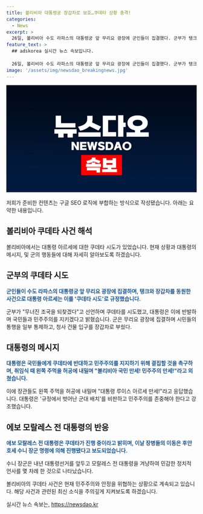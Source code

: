 ```yaml
---
title: 볼리비아 대통령궁 장갑차로 보호…쿠데타 상황 충격!
categories:
  - News
excerpt: >
  26일, 볼리비아 수도 라파스의 대통령궁 앞 무리요 광장에 군인들이 집결했다. 군부가 탱크와 장갑차를 동원한 쿠데타 시도가 벌어졌는데, 대통령은 국민들에게 민주주의를 지키기 위해 결집하라고 호소했다. 대통령궁 앞에서는 무장한 볼리비아 군 장병들이 탱크와 장갑차를 동원하며 시민들의 통행을 제한했다. 대통령은 쿠데타 시도를 경고하며 민주주의를 지키기로 다짐했고, 이에 장관들이 응답했다. 전 대통령 역시 쿠데타가 진행 중이라고 밝히며 민감한 정치적 상황이 진행 중인 것으로 보고되었다.
feature_text: >
  ## adskorea 실시간 뉴스 속보입니다.

  26일, 볼리비아 수도 라파스의 대통령궁 앞 무리요 광장에 군인들이 집결했다. 군부가 탱크와 장갑차를 동원한 쿠데타 시도가 벌어졌는데, 대통령은 국민들에게 민주주의를 지키기 위해 결집하라고 호소했다. 대통령궁 앞에서는 무장한 볼리비아 군 장병들이 탱크와 장갑차를 동원하며 시민들의 통행을 제한했다. 대통령은 쿠데타 시도를 경고하며 민주주의를 지키기로 다짐했고, 이에 장관들이 응답했다. 전 대통령 역시 쿠데타가 진행 중이라고 밝히며 민감한 정치적 상황이 진행 중인 것으로 보고되었다.
image: '/assets/img/newsdao_breakingnews.jpg'
---
```


<p><img src="/assets/img/newsdao_breakingnews.jpg" alt="adskorea 속보" /></p>

<p>저희가 준비한 컨텐츠는 구글 SEO 로직에 부합하는 방식으로 작성됐습니다. 아래는 요약한 내용입니다.</p>

<h2 data-ke-size="size26">볼리비아 쿠데타 사건 해석</h2>

<p data-ke-size="size16">볼리비아에서는 대통령 아르세에 대한 쿠데타 시도가 있었습니다. 현재 상황과 대통령의 메시지, 및 군의 행동들에 대해 자세히 알아보도록 하겠습니다.</p>

<h2 data-ke-size="size24">군부의 쿠데타 시도</h2>

<p><b><span style="color: #1a5490;">군인들이 수도 라파스의 대통령궁 앞 무리요 광장에 집결하며, 탱크와 장갑차를 동원한 사건으로 대통령 아르세는 이를 '쿠데타 시도'로 규정했습니다.</span></b></p>

<p>군부가 "무너진 조국을 되찾겠다"고 선언하며 쿠데타를 시도했고, 대통령은 이에 반발하며 국민들과 민주주의를 지키겠다고 밝혔습니다. 군은 무리요 광장에 집결하며 시민들의 통행을 일부 통제하고, 청사 건물 입구를 장갑차로 부쉈다.</p>

<h2 data-ke-size="size24">대통령의 메시지</h2>

<p><b><span style="color: #1a5490;">대통령은 국민들에게 쿠데타에 반대하고 민주주의를 지지하기 위해 결집할 것을 촉구하며, 취임식 때 왼쪽 주먹을 허공에 내밀며 "볼리비아 국민 만세! 민주주의 만세!"라고 외쳤습니다.</span></b></p>

<p>이에 장관들도 왼쪽 주먹을 허공에 내밀며 "대통령 루이스 아르세 만세!"라고 응답했습니다. 대통령은 '규정에서 벗어난 군대 배치'를 비판하고 민주주의를 존중해야 한다고 강조했습니다.</p>

<h2 data-ke-size="size24">에보 모랄레스 전 대통령의 반응</h2>

<p><b><span style="color: #1a5490;">에보 모랄레스 전 대통령은 쿠데타가 진행 중이라고 밝히며, 이날 장병들의 이동은 후안 호세 수니 장군 명령에 의해 진행됐다고 보도되었습니다.</span></b></p>

<p>수니 장군은 내년 대통령선거를 앞두고 모랄레스 전 대통령을 겨냥하여 민감한 정치적 언사를 몇 차례 한 것으로 나타났습니다.</p>

<p>볼리비아의 쿠데타 사건은 현재 민주주의와 안정을 위협하는 상황으로 계속되고 있습니다. 해당 사건과 관련된 최신 소식을 주의깊게 지켜보도록 하겠습니다.</p>
실시간 뉴스 속보는, <a href="https://newsdao.kr" rel="dofollow">https://newsdao.kr</a>



